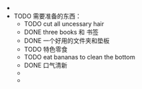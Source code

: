 -
- TODO 需要准备的东西：
	- TODO cut all uncessary hair
	- DONE three books 和 书签
	- DONE 一个好用的文件夹和垫板
	- TODO 特色零食
	- TODO eat bananas to clean the bottom
	- DONE 口气清新
	-
	-